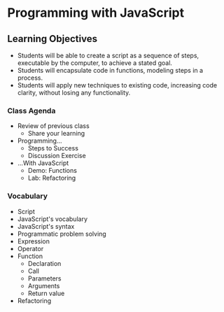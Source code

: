 # Programming with JavaScript

## Learning Objectives
- Students will be able to create a script as a sequence of steps, executable by the computer, to achieve a stated goal.
- Students will encapsulate code in functions, modeling steps in a process. 
- Students will apply new techniques to existing code, increasing code clarity, without losing any functionality. 

### Class Agenda

- Review of previous class
  - Share your learning
- Programming...
  - Steps to Success
  - Discussion Exercise
- ...With JavaScript
  - Demo: Functions
  - Lab: Refactoring

### Vocabulary
 
- Script
- JavaScript's vocabulary
- JavaScript's syntax
- Programmatic problem solving
- Expression
- Operator
- Function
  - Declaration
  - Call
  - Parameters
  - Arguments
  - Return value
- Refactoring

